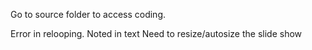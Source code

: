 Go to source folder to access coding.

Error in relooping. Noted in text
Need to resize/autosize the slide show
